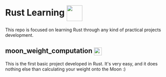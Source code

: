 # Rust Learning <img align="center" src="https://brandslogos.com/wp-content/uploads/images/large/rust-logo.png" width="50" height="50"> 
This repo is focused on learning Rust through any kind of practical projects development.

## moon_weight_computation <img align="center" src="https://www.transparentpng.com/thumb/moon/vndtNa-moon-making-closest-pass-earth-since-intellihub.png" width="25" height="25">
This is the first basic project developed in Rust. It's very easy, and it does nothing else than calculating your weight onto the Moon :)
